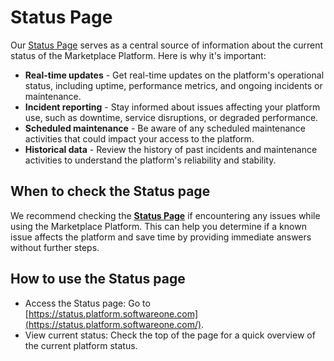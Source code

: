 # Status Page

Our [Status Page](https://status.platform.softwareone.com/) serves as a central source of information about the current status of the Marketplace Platform. Here is why it's important:

* **Real-time updates** - Get real-time updates on the platform's operational status, including uptime, performance metrics, and ongoing incidents or maintenance.
* **Incident reporting** - Stay informed about issues affecting your platform use, such as downtime, service disruptions, or degraded performance.
* **Scheduled maintenance** - Be aware of any scheduled maintenance activities that could impact your access to the platform.
* **Historical data** - Review the history of past incidents and maintenance activities to understand the platform's reliability and stability.

## When to check the Status page

We recommend checking the [**Status Page**](https://status.platform.softwareone.com) if encountering any issues while using the Marketplace Platform. This can help you determine if a known issue affects the platform and save time by providing immediate answers without further steps.

## How to use the Status page

* Access the Status page: Go to [https://status.platform.softwareone.com](https://status.platform.softwareone.com/).
* View current status: Check the top of the page for a quick overview of the current platform status.
